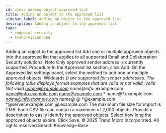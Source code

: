 ```yaml
---
id: v1ecs-adding-object-approved-list
title: Adding an object to the approved list
sidebar_label: Adding an object to the approved list
description: Adding an object to the approved list
tags:
  - endpoint-security
  - trend-vision-one
---
```


 Adding an object to the approved list Add one or multiple approved objects into the approved list that applies to all supported Email and Collaboration Security solutions. Note Only approved sender address is currently supported. Procedure In the Approved list section, click Add. On the Approved list settings panel, select the method to add one or multiple approved objects. Wildcards (*) are supported for sender addresses. The following table displays format examples that are valid or not valid. Valid Not valid name@example.com name@info.*.example.com name@info.example.com name@example.com.* name@*.example.com *name@info.example.com name@* *@* *@example.com *@server.example.com *@*.example.com The maximum file size for import is 1 MB. Each CSV file can contain a maximum of 2,000 objects. Provide a description to easily identify the approved objects. Select how long the approved objects expire. Click Save. © 2025 Trend Micro Incorporated. All rights reserved.Search Knowledge Base